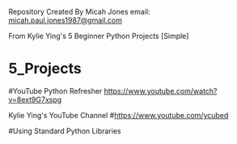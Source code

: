 Repository Created By Micah Jones
email: micah.paul.jones1987@gmail.com

From Kylie Ying's 5 Beginner Python Projects [Simple]
# 5_Projects
#YouTube Python Refresher 
https://www.youtube.com/watch?v=8ext9G7xspg

Kylie Ying's YouTube Channel
#https://www.youtube.com/ycubed 


#Using Standard Python Libraries
